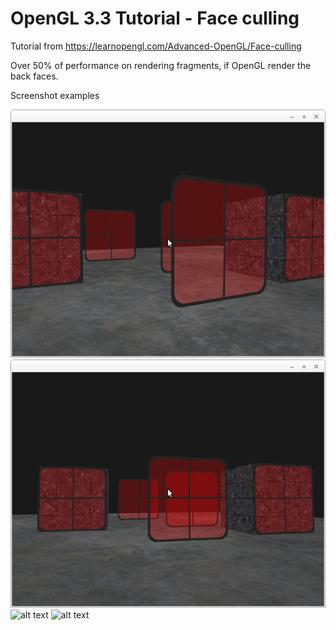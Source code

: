 # OpenGL 3.3 Tutorial - Face culling

Tutorial from https://learnopengl.com/Advanced-OpenGL/Face-culling

Over 50% of performance on rendering fragments, if OpenGL render the back faces.

Screenshot examples 

![alt text](https://github.com/tapin13/openGL-3-3-examples/blob/master/tutorialXVI2_blending/Screenshot.png)
![alt text](https://github.com/tapin13/openGL-3-3-examples/blob/master/tutorialXVI2_blending/Screenshot_1.png)
![alt text](https://github.com/tapin13/openGL-3-3-examples/blob/master/tutorialXVI2_blending/Screenshot_2.png)
![alt text](https://github.com/tapin13/openGL-3-3-examples/blob/master/tutorialXVI2_blending/Screenshot_3.png)
